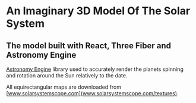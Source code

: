 # An Imaginary 3D Model Of The Solar System

## The model built with React, Three Fiber and Astronomy Engine

[Astronomy Engine](https://github.com/cosinekitty/astronomy) library used to accurately render the planets spinning and rotation around the Sun relatively to the date.

All equirectangular maps are downloaded from [www.solarsystemscope.com](www.solarsystemscope.com/textures).
